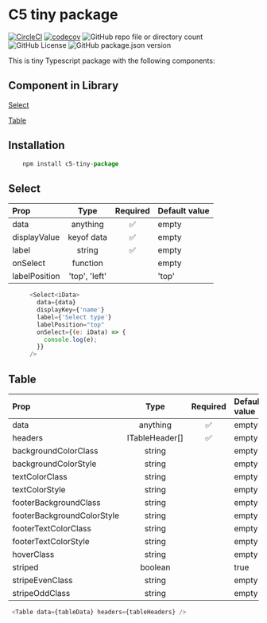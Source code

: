 # C5 tiny package
[![CircleCI](https://dl.circleci.com/status-badge/img/gh/C5m7b4/c5-tiny-package/tree/master.svg?style=svg)](https://dl.circleci.com/status-badge/redirect/gh/C5m7b4/c5-tiny-package/tree/master)
[![codecov](https://codecov.io/gh/C5m7b4/c5-tiny-package/graph/badge.svg?token=2VW2NXHJ8V)](https://codecov.io/gh/C5m7b4/c5-tiny-package)
![GitHub repo file or directory count](https://img.shields.io/github/directory-file-count/C5m7b4/c5-tiny-package)
![GitHub License](https://img.shields.io/github/license/C5m7b4/c5-tiny-package)
![GitHub package.json version](https://img.shields.io/github/package-json/v/C5m7b4/c5-tiny-package)


This is tiny Typescript package with the following components:
## Component in Library
[Select](#select)

[Table](#table)

## Installation
```js
    npm install c5-tiny-package
```


## Select
| Prop   | Type | Required | Default value |
| :------- | :------: | :-----: | :----- |
| data | anything | ✅ | empty |
| displayValue | keyof data | ✅ | empty |
| label | string | ✅ | empty |
| onSelect | function | | empty |
| labelPosition | 'top', 'left' | | 'top' |

```js
      <Select<iData>
        data={data}
        displayKey={'name'}
        label={'Select type'}
        labelPosition="top"
        onSelect={(e: iData) => {
          console.log(e);
        }}
      />
```


## Table
| Prop   | Type | Required | Default value |
| :------- | :------: | :-----: | :----- |
| data | anything | ✅ | empty |
| headers | ITableHeader[] | ✅ | empty |
| backgroundColorClass | string |  | empty |
| backgroundColorStyle | string | | empty |
| textColorClass | string | | empty |
| textColorStyle | string | | empty |
| footerBackgroundClass | string | | empty |
| footerBackgroundColorStyle | string | | empty |
| footerTextColorClass | string | | empty |
| footerTextColorStyle | string | | empty |
| hoverClass | string | | empty |
| striped | boolean | | true |
| stripeEvenClass | string | | empty |
| stripeOddClass | string | | empty |

```js
 <Table data={tableData} headers={tableHeaders} />
```
